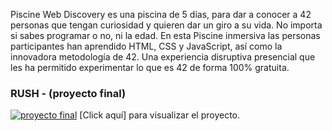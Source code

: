  Piscine Web Discovery es una piscina de 5 días, para dar a conocer a 42 personas que tengan curiosidad y quieren dar un giro a su vida. No importa si sabes programar o no, ni la edad. En esta Piscine inmersiva las personas participantes han aprendido HTML, CSS y JavaScript, así como la innovadora metodología de 42. Una experiencia disruptiva presencial que les ha permitido experimentar lo que es 42 de forma 100% gratuita.
 
### RUSH - (proyecto final)
[![proyecto final](foto)](https://zafraedu.github.io/rush-pdw/index.html)
[Click aquí] para visualizar el proyecto.
